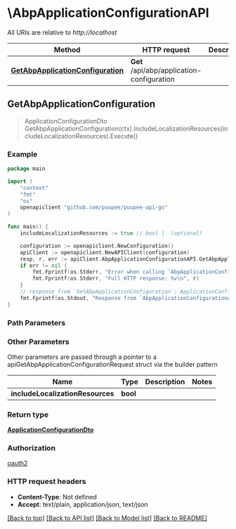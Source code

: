 # \AbpApplicationConfigurationAPI

All URIs are relative to *http://localhost*

Method | HTTP request | Description
------------- | ------------- | -------------
[**GetAbpApplicationConfiguration**](AbpApplicationConfigurationAPI.md#GetAbpApplicationConfiguration) | **Get** /api/abp/application-configuration | 



## GetAbpApplicationConfiguration

> ApplicationConfigurationDto GetAbpApplicationConfiguration(ctx).IncludeLocalizationResources(includeLocalizationResources).Execute()



### Example

```go
package main

import (
	"context"
	"fmt"
	"os"
	openapiclient "github.com/puupee/puupee-api-go"
)

func main() {
	includeLocalizationResources := true // bool |  (optional)

	configuration := openapiclient.NewConfiguration()
	apiClient := openapiclient.NewAPIClient(configuration)
	resp, r, err := apiClient.AbpApplicationConfigurationAPI.GetAbpApplicationConfiguration(context.Background()).IncludeLocalizationResources(includeLocalizationResources).Execute()
	if err != nil {
		fmt.Fprintf(os.Stderr, "Error when calling `AbpApplicationConfigurationAPI.GetAbpApplicationConfiguration``: %v\n", err)
		fmt.Fprintf(os.Stderr, "Full HTTP response: %v\n", r)
	}
	// response from `GetAbpApplicationConfiguration`: ApplicationConfigurationDto
	fmt.Fprintf(os.Stdout, "Response from `AbpApplicationConfigurationAPI.GetAbpApplicationConfiguration`: %v\n", resp)
}
```

### Path Parameters



### Other Parameters

Other parameters are passed through a pointer to a apiGetAbpApplicationConfigurationRequest struct via the builder pattern


Name | Type | Description  | Notes
------------- | ------------- | ------------- | -------------
 **includeLocalizationResources** | **bool** |  | 

### Return type

[**ApplicationConfigurationDto**](ApplicationConfigurationDto.md)

### Authorization

[oauth2](../README.md#oauth2)

### HTTP request headers

- **Content-Type**: Not defined
- **Accept**: text/plain, application/json, text/json

[[Back to top]](#) [[Back to API list]](../README.md#documentation-for-api-endpoints)
[[Back to Model list]](../README.md#documentation-for-models)
[[Back to README]](../README.md)

